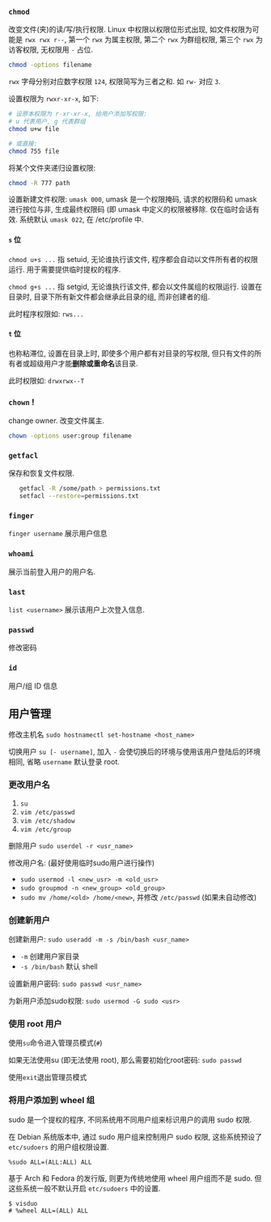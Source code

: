### `chmod`

改变文件(夹)的读/写/执行权限. Linux 中权限以权限位形式出现, 如文件权限为可能是 `rwx rwx r--`, 第一个 `rwx` 为属主权限, 第二个 `rwx` 为群组权限, 第三个 `rwx` 为访客权限, 无权限用 `-` 占位. 

```bash
chmod -options filename
```

`rwx` 字母分别对应数字权限 `124`, 权限简写为三者之和. 如 `rw-` 对应 `3`.

设置权限为 `rwxr-xr-x`, 如下:

```bash
# 设原本权限为 r-xr-xr-x, 给用户添加写权限:
# u 代表用户, g 代表群组
chmod u+w file 

# 或直接:
chmod 755 file
```

将某个文件夹递归设置权限: 

```bash
chmod -R 777 path
```

设置新建文件权限: `umask 000`, umask 是一个权限掩码, 请求的权限码和 umask 进行按位与非, 生成最终权限码 (即 umask 中定义的权限被移除. 仅在临时会话有效. 系统默认 `umask 022`, 在 /etc/profile 中.

#### `s` 位

`chmod u+s ...` 指 setuid, 无论谁执行该文件, 程序都会自动以文件所有者的权限运行. 用于需要提供临时提权的程序. 

`chmod g+s ...` 指 setgid, 无论谁执行该文件, 都会以文件属组的权限运行. 设置在目录时, 目录下所有新文件都会继承此目录的组, 而非创建者的组.

此时程序权限如: `rws...`

#### `t` 位

也称粘滞位, 设置在目录上时, 即使多个用户都有对目录的写权限, 但只有文件的所有者或超级用户才能**删除或重命名**该目录.

此时权限如: `drwxrwx--T`

### `chown` !

change owner. 改变文件属主.

```bash
chown -options user:group filename
```

### `getfacl`

保存和恢复文件权限.

```bash
   getfacl -R /some/path > permissions.txt
   setfacl --restore=permissions.txt
```

### `finger`

`finger username` 展示用户信息

### `whoami`

展示当前登入用户的用户名.

### `last`

`list <username>` 展示该用户上次登入信息.

### `passwd`

修改密码

### `id`

用户/组 ID 信息

## 用户管理

修改主机名 `sudo hostnamectl set-hostname <host_name>`

切换用户 `su [- username]`, 加入 `-` 会使切换后的环境与使用该用户登陆后的环境相同, 省略 `username` 默认登录 root.

### 更改用户名

1. `su`
2. `vim /etc/passwd`
3. `vim /etc/shadow`
4. `vim /etc/group`

删除用户 `sudo userdel -r <usr_name>`

修改用户名: (最好使用临时sudo用户进行操作)
- `sudo usermod -l <new_usr> -m <old_usr>`
- `sudo groupmod -n <new_group> <old_group>`
- `sudo mv /home/<old> /home/<new>`, 并修改 `/etc/passwd` (如果未自动修改)

### 创建新用户

创建新用户: `sudo useradd -m -s /bin/bash <usr_name>`
- `-m` 创建用户家目录
- `-s /bin/bash` 默认 shell

设置新用户密码: `sudo passwd <usr_name>`

为新用户添加sudo权限: `sudo usermod -G sudo <usr>`

### 使用 root 用户

使用`su`命令进入管理员模式(`#`)

如果无法使用su (即无法使用 root), 那么需要初始化root密码: `sudo passwd`

使用`exit`退出管理员模式

### 将用户添加到 wheel 组

sudo 是一个提权的程序, 不同系统用不同用户组来标识用户的调用 sudo 权限.

在 Debian 系统版本中, 通过 sudo 用户组来控制用户 sudo 权限, 这些系统预设了 `etc/sudoers` 的用户组权限设置.

```
%sudo ALL=(ALL:ALL) ALL
```

基于 Arch 和 Fedora 的发行版, 则更为传统地使用 wheel 用户组而不是 sudo. 但这些系统一般不默认开启 `etc/sudoers` 中的设置.

```
$ visduo
# %wheel ALL=(ALL) ALL
```

